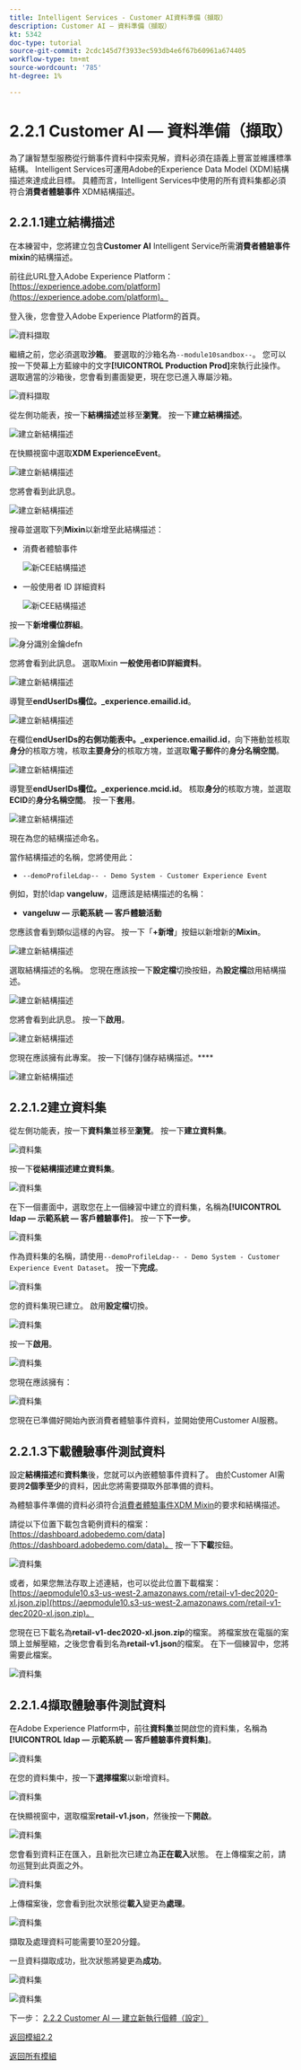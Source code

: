 ```yaml
---
title: Intelligent Services - Customer AI資料準備（擷取）
description: Customer AI — 資料準備（擷取）
kt: 5342
doc-type: tutorial
source-git-commit: 2cdc145d7f3933ec593db4e6f67b60961a674405
workflow-type: tm+mt
source-wordcount: '785'
ht-degree: 1%

---
```


# 2.2.1 Customer AI — 資料準備（擷取）

為了讓智慧型服務從行銷事件資料中探索見解，資料必須在語義上豐富並維護標準結構。 Intelligent Services可運用Adobe的Experience Data Model (XDM)結構描述來達成此目標。
具體而言，Intelligent Services中使用的所有資料集都必須符合**消費者體驗事件** XDM結構描述。

## 2.2.1.1建立結構描述

在本練習中，您將建立包含&#x200B;**Customer AI** Intelligent Service所需&#x200B;**消費者體驗事件mixin**&#x200B;的結構描述。

前往此URL登入Adobe Experience Platform： [https://experience.adobe.com/platform](https://experience.adobe.com/platform)。

登入後，您會登入Adobe Experience Platform的首頁。

![資料擷取](../../datacollection/module1.2/images/home.png)

繼續之前，您必須選取&#x200B;**沙箱**。 要選取的沙箱名為``--module10sandbox--``。 您可以按一下熒幕上方藍線中的文字&#x200B;**[!UICONTROL Production Prod]**&#x200B;來執行此操作。 選取適當的沙箱後，您會看到畫面變更，現在您已進入專屬沙箱。

![資料擷取](../../datacollection/module1.2/images/sb1.png)

從左側功能表，按一下&#x200B;**結構描述**&#x200B;並移至&#x200B;**瀏覽**。 按一下&#x200B;**建立結構描述**。

![建立新結構描述](./images/create-schema-button.png)

在快顯視窗中選取&#x200B;**XDM ExperienceEvent**。

![建立新結構描述](./images/xdmee.png)

您將會看到此訊息。

![建立新結構描述](./images/xdmee1.png)

搜尋並選取下列&#x200B;**Mixin**&#x200B;以新增至此結構描述：

- 消費者體驗事件

  ![新CEE結構描述](./images/cee.png)

- 一般使用者 ID 詳細資料

  ![新CEE結構描述](./images/identitymap.png)

按一下&#x200B;**新增欄位群組**。

![身分識別金鑰defn](./images/addmixin.png)

您將會看到此訊息。 選取Mixin **一般使用者ID詳細資料**。

![建立新結構描述](./images/eui1.png)

導覽至&#x200B;**endUserIDs欄位。_experience.emailid.id**。

![建立新結構描述](./images/eui2.png)

在欄位&#x200B;**endUserIDs的右側功能表中。_experience.emailid.id**，向下捲動並核取&#x200B;**身分**&#x200B;的核取方塊，核取&#x200B;**主要身分**&#x200B;的核取方塊，並選取&#x200B;**電子郵件**&#x200B;的&#x200B;**身分名稱空間**。

![建立新結構描述](./images/eui3.png)

導覽至&#x200B;**endUserIDs欄位。_experience.mcid.id**。 核取&#x200B;**身分**&#x200B;的核取方塊，並選取&#x200B;**ECID**&#x200B;的&#x200B;**身分名稱空間**。 按一下&#x200B;**套用**。

![建立新結構描述](./images/eui4.png)

現在為您的結構描述命名。

當作結構描述的名稱，您將使用此：

- `--demoProfileLdap-- - Demo System - Customer Experience Event`

例如，對於ldap **vangeluw**，這應該是結構描述的名稱：

- **vangeluw — 示範系統 — 客戶體驗活動**

您應該會看到類似這樣的內容。 按一下「**+新增**」按鈕以新增新的&#x200B;**Mixin**。

![建立新結構描述](./images/xdmee2.png)

選取結構描述的名稱。 您現在應該按一下&#x200B;**設定檔**&#x200B;切換按鈕，為&#x200B;**設定檔**&#x200B;啟用結構描述。

![建立新結構描述](./images/xdmee3.png)

您將會看到此訊息。 按一下&#x200B;**啟用**。

![建立新結構描述](./images/xdmee4.png)

您現在應該擁有此專案。 按一下[儲存]儲存結構描述。****

![建立新結構描述](./images/xdmee5.png)

## 2.2.1.2建立資料集

從左側功能表，按一下&#x200B;**資料集**&#x200B;並移至&#x200B;**瀏覽**。 按一下&#x200B;**建立資料集**。

![資料集](./images/createds.png)

按一下&#x200B;**從結構描述建立資料集**。

![資料集](./images/createdatasetfromschema.png)

在下一個畫面中，選取您在上一個練習中建立的資料集，名稱為&#x200B;**[!UICONTROL ldap — 示範系統 — 客戶體驗事件]**。 按一下&#x200B;**下一步**。

![資料集](./images/createds1.png)

作為資料集的名稱，請使用`--demoProfileLdap-- - Demo System - Customer Experience Event Dataset`。 按一下&#x200B;**完成**。

![資料集](./images/createds2.png)

您的資料集現已建立。 啟用&#x200B;**設定檔**&#x200B;切換。

![資料集](./images/createds3.png)

按一下&#x200B;**啟用**。

![資料集](./images/createds4.png)

您現在應該擁有：

![資料集](./images/createds5.png)

您現在已準備好開始內嵌消費者體驗事件資料，並開始使用Customer AI服務。

## 2.2.1.3下載體驗事件測試資料

設定&#x200B;**結構描述**&#x200B;和&#x200B;**資料集**&#x200B;後，您就可以內嵌體驗事件資料了。 由於Customer AI需要跨&#x200B;**2個季至少**&#x200B;的資料，因此您將需要擷取外部準備的資料。

為體驗事件準備的資料必須符合[消費者體驗事件XDM Mixin](https://github.com/adobe/xdm/blob/797cf4930d5a80799a095256302675b1362c9a15/docs/reference/context/experienceevent-consumer.schema.md)的要求和結構描述。

請從以下位置下載包含範例資料的檔案： [https://dashboard.adobedemo.com/data](https://dashboard.adobedemo.com/data)。 按一下&#x200B;**下載**&#x200B;按鈕。

![資料集](./images/dsn1.png)

或者，如果您無法存取上述連結，也可以從此位置下載檔案： [https://aepmodule10.s3-us-west-2.amazonaws.com/retail-v1-dec2020-xl.json.zip](https://aepmodule10.s3-us-west-2.amazonaws.com/retail-v1-dec2020-xl.json.zip)。

您現在已下載名為&#x200B;**retail-v1-dec2020-xl.json.zip**&#x200B;的檔案。 將檔案放在電腦的案頭上並解壓縮，之後您會看到名為&#x200B;**retail-v1.json**&#x200B;的檔案。 在下一個練習中，您將需要此檔案。

![資料集](./images/ingest.png)

## 2.2.1.4擷取體驗事件測試資料

在Adobe Experience Platform中，前往&#x200B;**資料集**&#x200B;並開啟您的資料集，名稱為&#x200B;**[!UICONTROL ldap — 示範系統 — 客戶體驗事件資料集]**。

![資料集](./images/ingest1.png)

在您的資料集中，按一下&#x200B;**選擇檔案**&#x200B;以新增資料。

![資料集](./images/ingest2.png)

在快顯視窗中，選取檔案&#x200B;**retail-v1.json**，然後按一下&#x200B;**開啟**。

![資料集](./images/ingest3.png)

您會看到資料正在匯入，且新批次已建立為&#x200B;**正在載入**&#x200B;狀態。 在上傳檔案之前，請勿巡覽到此頁面之外。

![資料集](./images/ingest4.png)

上傳檔案後，您會看到批次狀態從&#x200B;**載入**&#x200B;變更為&#x200B;**處理**。

![資料集](./images/ingest5.png)

擷取及處理資料可能需要10至20分鐘。

一旦資料擷取成功，批次狀態將變更為&#x200B;**成功**。

![資料集](./images/ingest7.png)

![資料集](./images/ingest8.png)

下一步： [2.2.2 Customer AI — 建立新執行個體（設定）](./ex2.md)

[返回模組2.2](./intelligent-services.md)

[返回所有模組](./../../../overview.md)
